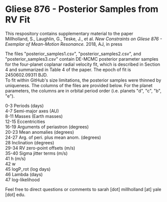 Gliese 876 - Posterior Samples from RV Fit
==================================================

This respository contains supplementary material to the paper <br />
Millholland, S., Laughlin, G., Teske, J., et al. <i> New Constraints on Gliese 876 - Exemplar of Mean-Motion Resonance. </i> 2018, AJ, in press

The files "posterior_samples1.csv", "posterior_samples2.csv", and "posterior_samples3.csv" contain DE-MCMC posterior parameter samples for the four-planet coplanar radial velocity fit, which is described in Section 4 and summarized in Table 4 of the paper. The epoch of fit is 2450602.09311 BJD. <br />
To fit within GitHub's size limitations, the posterior samples were thinned by uniqueness. The columns of the files are provided below. For the planet parameters, the columns are in orbital period order (i.e. planets "d", "c", "b", "e"). 

0-3 Periods (days)  <br />
4-7 Semi-major axes (AU)  <br />
8-11 Masses (Earth masses)  <br />
12-15 Eccentricities  <br />
16-19 Arguments of periastron (degrees)  <br />
20-23 Mean anomalies (degrees)  <br />
24-27 Arg. of peri. plus mean anom. (degrees)  <br />
28 Inclination (degrees)  <br />
29-34 RV zero-point offsets (m/s)  <br />
35-40 Sigma jitter terms (m/s)  <br />
41 h (m/s)  <br />
42 w  <br />
45 logP_rot (log days) <br />
46 Lambda (days)  <br /> 
47 log-likelihood  <br />

Feel free to direct questions or comments to sarah [dot] millholland [at] yale [dot] edu.
